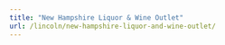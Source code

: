 ```yaml
---
title: "New Hampshire Liquor & Wine Outlet"
url: /lincoln/new-hampshire-liquor-and-wine-outlet/
---
```

